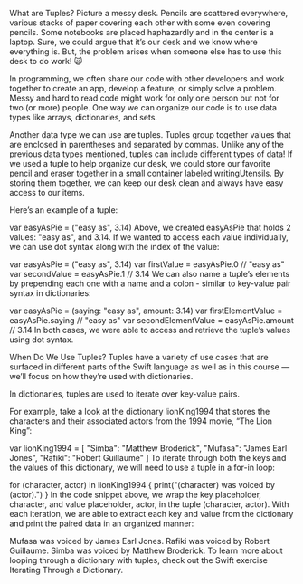 What are Tuples?
Picture a messy desk. Pencils are scattered everywhere, various stacks of paper covering each other with some even covering pencils. Some notebooks are placed haphazardly and in the center is a laptop. Sure, we could argue that it’s our desk and we know where everything is. But, the problem arises when someone else has to use this desk to do work! 🙀

In programming, we often share our code with other developers and work together to create an app, develop a feature, or simply solve a problem. Messy and hard to read code might work for only one person but not for two (or more) people. One way we can organize our code is to use data types like arrays, dictionaries, and sets.

Another data type we can use are tuples. Tuples group together values that are enclosed in parentheses and separated by commas. Unlike any of the previous data types mentioned, tuples can include different types of data! If we used a tuple to help organize our desk, we could store our favorite pencil and eraser together in a small container labeled writingUtensils. By storing them together, we can keep our desk clean and always have easy access to our items.

Here’s an example of a tuple:

var easyAsPie = ("easy as", 3.14)
Above, we created easyAsPie that holds 2 values: "easy as", and 3.14. If we wanted to access each value individually, we can use dot syntax along with the index of the value:

var easyAsPie = ("easy as", 3.14)
var firstValue = easyAsPie.0   // "easy as"
var secondValue = easyAsPie.1  // 3.14
We can also name a tuple’s elements by prepending each one with a name and a colon - similar to key-value pair syntax in dictionaries:

var easyAsPie = (saying: "easy as", amount: 3.14)
var firstElementValue = easyAsPie.saying  // "easy as"
var secondElementValue = easyAsPie.amount // 3.14
In both cases, we were able to access and retrieve the tuple’s values using dot syntax.

When Do We Use Tuples?
Tuples have a variety of use cases that are surfaced in different parts of the Swift language as well as in this course — we’ll focus on how they’re used with dictionaries.

In dictionaries, tuples are used to iterate over key-value pairs.

For example, take a look at the dictionary lionKing1994 that stores the characters and their associated actors from the 1994 movie, “The Lion King”:

var lionKing1994 = [
  "Simba": "Matthew Broderick",
  "Mufasa": "James Earl Jones",
  "Rafiki": "Robert Guillaume"
]
To iterate through both the keys and the values of this dictionary, we will need to use a tuple in a for-in loop:

for (character, actor) in lionKing1994 {
  print("\(character) was voiced by \(actor).")
}
In the code snippet above, we wrap the key placeholder, character, and value placeholder, actor, in the tuple (character, actor). With each iteration, we are able to extract each key and value from the dictionary and print the paired data in an organized manner:

Mufasa was voiced by James Earl Jones.
Rafiki was voiced by Robert Guillaume.
Simba was voiced by Matthew Broderick.
To learn more about looping through a dictionary with tuples, check out the Swift exercise Iterating Through a Dictionary.
